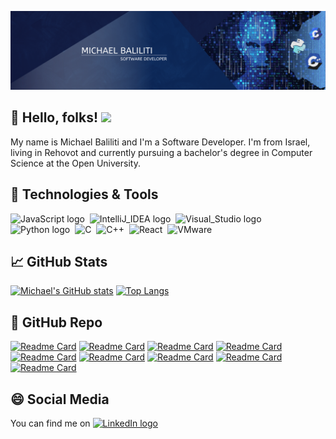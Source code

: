 ![Header](https://raw.githubusercontent.com/soulsama972/soulsama972/main/logo.png "Header")

## 👋 Hello, folks! <img src="https://media.giphy.com/media/hvRJCLFzcasrR4ia7z/giphy.gif" width="25px">
My name is Michael Baliliti and I'm a Software Developer. 
I'm from Israel, living in Rehovot and currently pursuing a bachelor's degree in Computer Science at the Open University. 

## 🔧 Technologies & Tools
<img src="https://img.shields.io/badge/JavaScript-282C34?logo=javascript&color=0e0080&logoColor=white" alt="JavaScript logo" title="JavaScript" height="25">&nbsp;</img>
<img src="https://img.shields.io/badge/IntelliJ_IDEA-informational?logo=intellijidea&color=0e0080&logoColor=white" alt="IntelliJ_IDEA logo" title="IntelliJ_IDEA" height="25">&nbsp;</img>
<img src="https://img.shields.io/badge/Visual_Studio-informational?logo=visualstudio&color=0e0080&logoColor=white" alt="Visual_Studio logo" title="Visual_Studio" height="25">&nbsp;</img>
<img src="https://img.shields.io/badge/Python-informational?logo=python&color=0e0080&logoColor=white" alt="Python logo" title="Python" height="25">&nbsp;</img>
<img src="https://img.shields.io/badge/C-informational?logo=c&color=0e0080&logoColor=white" alt="C" title="C" height="25">&nbsp;</img>
<img src="https://img.shields.io/badge/C++-informational?logo=cplusplus&color=0e0080&logoColor=white" alt="C++" title="C++" height="25">&nbsp;</img>
<img src="https://img.shields.io/badge/React-informational?logo=react&color=0e0080&logoColor=white" alt="React" title="React" height="25">&nbsp;</img>
<img src="https://img.shields.io/badge/VMware-informational?logo=vmware&color=0e0080&logoColor=white" alt="VMware" title="VMware" height="25">&nbsp;</img>

## 📈 GitHub Stats
[![Michael's GitHub stats](https://github-readme-stats.vercel.app/api?username=soulsama972&hide=stars,prs&show_icons=true&theme=algolia)](https://github.com/soulsama972/github-readme-stats)
[![Top Langs](https://github-readme-stats.vercel.app/api/top-langs/?username=soulsama972&hide=ActionScript,jupyter%20notebook,q,Makefile&layout=compact&theme=algolia)](https://github.com/soulsama972/github-readme-stats)

## 🌟 GitHub Repo
[![Readme Card](https://github-readme-stats.vercel.app/api/pin/?username=soulsama972&repo=Self-Play-Pong-Model-Machine-Learning-Genetic-Algorithm&theme=algolia)](https://github.com/soulsama972/Self-Play-Pong-Model-Machine-Learning-Genetic-Algorithm)
[![Readme Card](https://github-readme-stats.vercel.app/api/pin/?username=soulsama972&repo=Assembler&theme=algolia)](https://github.com/soulsama972/Assembler)
[![Readme Card](https://github-readme-stats.vercel.app/api/pin/?username=soulsama972&repo=OpenGL-Wrapper-WIP&theme=algolia)](https://github.com/soulsama972/OpenGL-Wrapper-WIP)
[![Readme Card](https://github-readme-stats.vercel.app/api/pin/?username=soulsama972&repo=2D-Graphic-Wrapper-Using-DirectX11&theme=algolia)](https://github.com/soulsama972/2D-Graphic-Wrapper-Using-DirectX11)
[![Readme Card](https://github-readme-stats.vercel.app/api/pin/?username=soulsama972&repo=showCase&theme=algolia)](https://github.com/soulsama972/ShowCase)
[![Readme Card](https://github-readme-stats.vercel.app/api/pin/?username=soulsama972&repo=machine_learning_dog_vs_cat_model&theme=algolia)](https://github.com/soulsama972/machine_learning_dog_vs_cat_model)
[![Readme Card](https://github-readme-stats.vercel.app/api/pin/?username=soulsama972&repo=Share_Screen&theme=algolia)](https://github.com/soulsama972/Share_screen)
[![Readme Card](https://github-readme-stats.vercel.app/api/pin/?username=soulsama972&repo=Communication-with-LCD-from-Scratch&theme=algolia)](https://github.com/soulsama972/Communication-with-LCD-from-Scratch)
[![Readme Card](https://github-readme-stats.vercel.app/api/pin/?username=soulsama972&repo=2D-Game-Engine-WIP&theme=algolia)](https://github.com/soulsama972/2D-Game-Engine-WIP)



## 😄 Social Media
You can find me on [<img src="https://img.shields.io/badge/LinkedIn-282C34?logo=linkedin&logoColor=0077B5" alt="LinkedIn logo" title="LinkedIn" height="25" />](https://www.linkedin.com/in/michael-baliliti-918972168/)

<!-- is a ✨ _special_ ✨ repository because its `README.md` (this file) appears on your GitHub profile.

Here are some ideas to get you started:

- 🔭 I’m currently working on ...
- 🌱 I’m currently learning ...
- 👯 I’m looking to collaborate on ...
- 🤔 I’m looking for help with ...
- 💬 Ask me about ...
- 📫 How to reach me: ...
- 😄 Pronouns: ...
- ⚡ Fun fact: ...
-->
